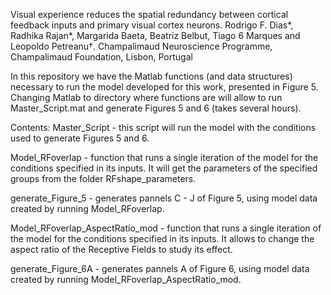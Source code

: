 Visual experience reduces the spatial redundancy between cortical feedback inputs and primary visual cortex neurons.
Rodrigo F. Dias*, Radhika Rajan*, Margarida Baeta, Beatriz Belbut, Tiago 6 Marques and Leopoldo Petreanu†.
Champalimaud Neuroscience Programme, Champalimaud Foundation, Lisbon, Portugal


In this repository we have the Matlab functions (and data structures) necessary to run the model developed for this work, presented in Figure 5.
Changing Matlab to directory where functions are will allow to run Master_Script.mat and generate Figures 5 and 6 (takes several hours).

Contents:
Master_Script - this script will run the model with the conditions used to generate Figures 5 and 6. 

Model_RFoverlap - function that runs a single iteration of the model for the conditions specified in its inputs. 
It will get the parameters of the specified groups from the folder RFshape_parameters.

generate_Figure_5 - generates pannels C - J of Figure 5, using model data created by running Model_RFoverlap.

Model_RFoverlap_AspectRatio_mod - function that runs a single iteration of the model for the conditions specified in its inputs. 
It allows to change the aspect ratio of the Receptive Fields to study its effect. 

generate_Figure_6A -  generates pannels A of Figure 6, using model data created by running Model_RFoverlap_AspectRatio_mod.
